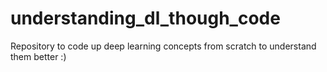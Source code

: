 # understanding_dl_though_code
Repository to code up deep learning concepts from scratch to understand them better :) 
